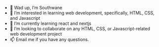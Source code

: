 - 👋 Wad up, I’m Southwane
- 👀 I’m interested in learning web development, specifically, HTML, CSS, and Javascript
- 🌱 I’m currently learning react and nextjs
- 💞️ I’m looking to collaborate on any HTML, CSS, or Javascript-related web development project
- 📫 Email me if you have any questions.
 

<!---
southwane/southwane is a ✨ special ✨ repository because its `README.md` (this file) appears on your GitHub profile.
You can click the Preview link to take a look at your changes.
--->
